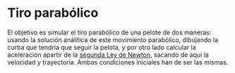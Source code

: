 # Tiro parabólico 

El objetivo es simular el tiro parabólico de una pelote de dos maneras: usando la solución análitica de este movimiento parabólico, dibujando la curba que tendría que seguir la pelota, y por otro lado calcular la aceleración apartir de la [segunda Ley de Newton](https://en.wikipedia.org/wiki/Newton%27s_laws_of_motion), sacando de aquí la velocidad y trayectoria. Ambas condiciones iniciales han de ser las mismas. 
